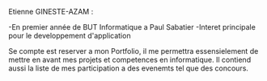 Etienne GINESTE-AZAM :

-En premier année de BUT Informatique a Paul Sabatier
-Interet principale pour le developpement d'application

Se compte est reserver a mon Portfolio, il me permettra essensielement de mettre en avant mes projets et competences en informatique.
Il contiend aussi la liste de mes participation a des evenemts tel que des concours.

<!---
EtienneGN-A/EtienneGN-A is a ✨ special ✨ repository because its `README.md` (this file) appears on your GitHub profile.
You can click the Preview link to take a look at your changes.
--->
